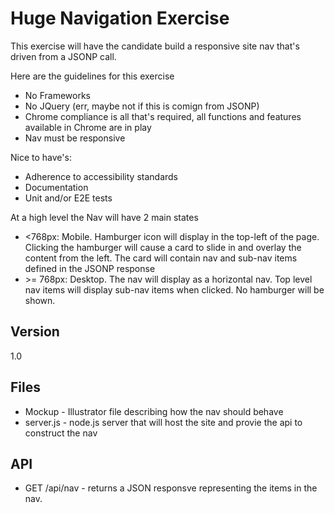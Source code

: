 Huge Navigation Exercise
=========

This exercise will have the candidate build a responsive site nav that's driven from a JSONP call. 

Here are the guidelines for this exercise

  - No Frameworks
  - No JQuery (err, maybe not if this is comign from JSONP)
  - Chrome compliance is all that's required, all functions and features available in Chrome are in play
  - Nav must be responsive

Nice to have's:
  - Adherence to accessibility standards
  - Documentation
  - Unit and/or E2E tests

At a high level the Nav will have 2 main states

  - <768px: Mobile. Hamburger icon will display in the top-left of the page. Clicking the hamburger will cause a card to slide in and overlay the content from the left. The card will contain nav and sub-nav items defined in the JSONP response
  - \>= 768px: Desktop. The nav will display as a horizontal nav. Top level nav items will display sub-nav items when clicked. No hamburger will be shown.

Version
----

1.0

Files
-----------

* Mockup - Illustrator file describing how the nav should behave
* server.js - node.js server that will host the site and provie the api to construct the nav

API
------------

* GET /api/nav - returns a JSON responsve representing the items in the nav.

